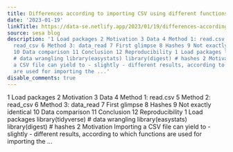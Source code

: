 ```yaml
---
title: Differences according to importing CSV using different functions
date: '2023-01-19'
linkTitle: https://data-se.netlify.app/2023/01/19/differences-according-to-importing-csv-using-different-functions/
source: sesa blog
description: '1 Load packages 2 Motivation 3 Data 4 Method 1: read.csv 5 Method 2:
  read_csv 6 Method 3: data_read 7 First glimpse 8 Hashes 9 Not exactly identical
  10 Data comparison 11 Conclusion 12 Reproducibility 1 Load packages library(tidyverse)
  # data wrangling library(easystats) library(digest) # hashes 2 Motivation Importing
  a CSV file can yield to - slightly - different results, according to which functions
  are used for importing the ...'
disable_comments: true
---
```

1 Load packages 2 Motivation 3 Data 4 Method 1: read.csv 5 Method 2: read_csv 6 Method 3: data_read 7 First glimpse 8 Hashes 9 Not exactly identical 10 Data comparison 11 Conclusion 12 Reproducibility 1 Load packages library(tidyverse) # data wrangling library(easystats) library(digest) # hashes 2 Motivation Importing a CSV file can yield to - slightly - different results, according to which functions are used for importing the ...